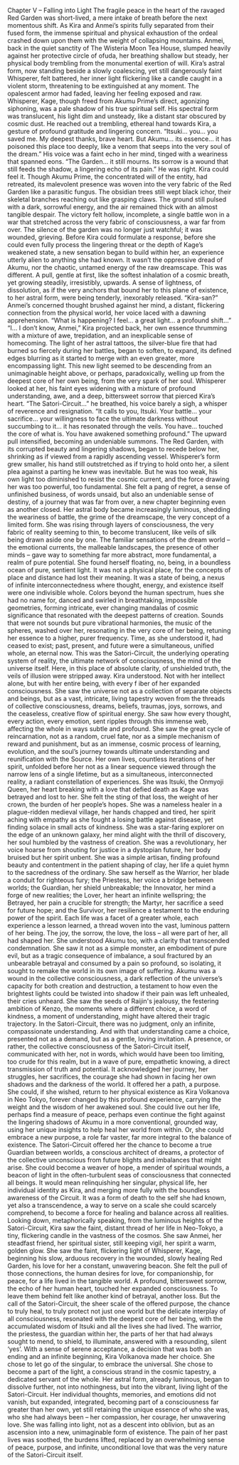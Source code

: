  Chapter V – Falling into Light
 The fragile peace in the heart of the ravaged Red Garden was short-lived, a mere intake of 
breath before the next momentous shift. As Kira and Anmei’s spirits fully separated from 
their fused form, the immense spiritual and physical exhaustion of the ordeal crashed down 
upon them with the weight of collapsing mountains. Anmei, back in the quiet sanctity of The 
Wisteria Moon Tea House, slumped heavily against her protective circle of ofuda, her 
breathing shallow but steady, her physical body trembling from the monumental exertion of 
will. Kira’s astral form, now standing beside a slowly coalescing, yet still dangerously faint 
Whisperer, felt battered, her inner light flickering like a candle caught in a violent storm, 
threatening to be extinguished at any moment. The opalescent armor had faded, leaving her 
feeling exposed and raw.
 Whisperer, Kage, though freed from Akumu Prime’s direct, agonizing siphoning, was a pale 
shadow of his true spiritual self. His spectral form was translucent, his light dim and 
unsteady, like a distant star obscured by cosmic dust. He reached out a trembling, ethereal 
hand towards Kira, a gesture of profound gratitude and lingering concern. “Itsuki… you… you 
saved me. My deepest thanks, brave heart. But Akumu… its essence… it has poisoned this 
place too deeply, like a venom that seeps into the very soul of the dream.” His voice was a 
faint echo in her mind, tinged with a weariness that spanned eons. “The Garden… it still 
mourns. Its sorrow is a wound that still feeds the shadow, a lingering echo of its pain.”
 He was right. Kira could feel it. Though Akumu Prime, the concentrated will of the entity, had 
retreated, its malevolent presence was woven into the very fabric of the Red Garden like a 
parasitic fungus. The obsidian trees still wept black ichor, their skeletal branches reaching 
out like grasping claws. The ground still pulsed with a dark, sorrowful energy, and the air 
remained thick with an almost tangible despair. The victory felt hollow, incomplete, a single 
battle won in a war that stretched across the very fabric of consciousness, a war far from 
over. The silence of the garden was no longer just watchful; it was wounded, grieving.
 Before Kira could formulate a response, before she could even fully process the lingering 
threat or the depth of Kage’s weakened state, a new sensation began to build within her, an 
experience utterly alien to anything she had known. It wasn’t the oppressive dread of 
Akumu, nor the chaotic, untamed energy of the raw dreamscape. This was different. A pull, 
gentle at first, like the softest inhalation of a cosmic breath, yet growing steadily, irresistibly, 
upwards. A sense of lightness, of dissolution, as if the very anchors that bound her to this 
plane of existence, to her astral form, were being tenderly, inexorably released.
 “Kira-san?” Anmei’s concerned thought brushed against her mind, a distant, flickering 
connection from the physical world, her voice laced with a dawning apprehension. “What is 
happening? I feel… a great light… a profound shift…”
 “I… I don’t know, Anmei,” Kira projected back, her own essence thrumming with a mixture of 
awe, trepidation, and an inexplicable sense of homecoming. The light of her astral tattoos, 
the silver-blue fire that had burned so fiercely during her battles, began to soften, to 
expand, its defined edges blurring as it started to merge with an even greater, more 
encompassing light. This new light seemed to be descending from an unimaginable height 
above, or perhaps, paradoxically, welling up from the deepest core of her own being, from 
the very spark of her soul.
 Whisperer looked at her, his faint eyes widening with a mixture of profound understanding, 
awe, and a deep, bittersweet sorrow that pierced Kira’s heart. “The Satori-Circuit…” he 
breathed, his voice barely a sigh, a whisper of reverence and resignation. “It calls to you, 
Itsuki. Your battle… your sacrifice… your willingness to face the ultimate darkness without 
succumbing to it… it has resonated through the veils. You have… touched the core of what 
is. You have awakened something profound.”
 The upward pull intensified, becoming an undeniable summons. The Red Garden, with its 
corrupted beauty and lingering shadows, began to recede below her, shrinking as if viewed 
from a rapidly ascending vessel. Whisperer’s form grew smaller, his hand still outstretched 
as if trying to hold onto her, a silent plea against a parting he knew was inevitable. But he 
was too weak, his own light too diminished to resist the cosmic current, and the force 
drawing her was too powerful, too fundamental. She felt a pang of regret, a sense of 
unfinished business, of words unsaid, but also an undeniable sense of destiny, of a journey 
that was far from over, a new chapter beginning even as another closed.
 Her astral body became increasingly luminous, shedding the weariness of battle, the grime 
of the dreamscape, the very concept of a limited form. She was rising through layers of 
consciousness, the very fabric of reality seeming to thin, to become translucent, like veils of 
silk being drawn aside one by one. The familiar sensations of the dream world – the 
emotional currents, the malleable landscapes, the presence of other minds – gave way to 
something far more abstract, more fundamental, a realm of pure potential.
 She found herself floating, no, being, in a boundless ocean of pure, sentient light. It was not 
a physical place, for the concepts of place and distance had lost their meaning. It was a 
state of being, a nexus of infinite interconnectedness where thought, energy, and existence 
itself were one indivisible whole. Colors beyond the human spectrum, hues she had no name 
for, danced and swirled in breathtaking, impossible geometries, forming intricate, ever
changing mandalas of cosmic significance that resonated with the deepest patterns of 
creation. Sounds that were not sounds but pure vibrational harmonies, the music of the 
spheres, washed over her, resonating in the very core of her being, retuning her essence to a 
higher, purer frequency. Time, as she understood it, had ceased to exist; past, present, and 
future were a simultaneous, unified whole, an eternal now. This was the Satori-Circuit, the 
underlying operating system of reality, the ultimate network of consciousness, the mind of 
the universe itself.
 Here, in this place of absolute clarity, of unshielded truth, the veils of illusion were stripped 
away. Kira understood. Not with her intellect alone, but with her entire being, with every 
f
 iber of her expanded consciousness. She saw the universe not as a collection of separate 
objects and beings, but as a vast, intricate, living tapestry woven from the threads of 
collective consciousness, dreams, beliefs, traumas, joys, sorrows, and the ceaseless, 
creative flow of spiritual energy. She saw how every thought, every action, every emotion, 
sent ripples through this immense web, affecting the whole in ways subtle and profound. 
She saw the great cycle of reincarnation, not as a random, cruel fate, nor as a simple 
mechanism of reward and punishment, but as an immense, cosmic process of learning, 
evolution, and the soul’s journey towards ultimate understanding and reunification with the 
Source.
Her own lives, countless iterations of her spirit, unfolded before her not as a linear 
sequence viewed through the narrow lens of a single lifetime, but as a simultaneous, 
interconnected reality, a radiant constellation of experiences. She was Itsuki, the Onmyoji 
Queen, her heart breaking with a love that defied death as Kage was betrayed and lost to her. 
She felt the sting of that loss, the weight of her crown, the burden of her people’s hopes. She 
was a nameless healer in a plague-ridden medieval village, her hands chapped and tired, her 
spirit aching with empathy as she fought a losing battle against disease, yet finding solace in 
small acts of kindness. She was a star-faring explorer on the edge of an unknown galaxy, her 
mind alight with the thrill of discovery, her soul humbled by the vastness of creation. She 
was a revolutionary, her voice hoarse from shouting for justice in a dystopian future, her 
body bruised but her spirit unbent. She was a simple artisan, finding profound beauty and 
contentment in the patient shaping of clay, her life a quiet hymn to the sacredness of the 
ordinary. She saw herself as the Warrior, her blade a conduit for righteous fury; the 
Priestess, her voice a bridge between worlds; the Guardian, her shield unbreakable; the 
Innovator, her mind a forge of new realities; the Lover, her heart an infinite wellspring; the 
Betrayed, her pain a crucible for strength; the Martyr, her sacrifice a seed for future hope; 
and the Survivor, her resilience a testament to the enduring power of the spirit. Each life was 
a facet of a greater whole, each experience a lesson learned, a thread woven into the vast, 
luminous pattern of her being. The joy, the sorrow, the love, the loss – all were part of her, all 
had shaped her.
 She understood Akumu too, with a clarity that transcended condemnation. She saw it not as 
a simple monster, an embodiment of pure evil, but as a tragic consequence of imbalance, a 
soul fractured by an unbearable betrayal and consumed by a pain so profound, so isolating, 
it sought to remake the world in its own image of suffering. Akumu was a wound in the 
collective consciousness, a dark reflection of the universe’s capacity for both creation and 
destruction, a testament to how even the brightest lights could be twisted into shadow if 
their pain was left unhealed, their cries unheard. She saw the seeds of Raijin's jealousy, the 
festering ambition of Kenzo, the moments where a different choice, a word of kindness, a 
moment of understanding, might have altered their tragic trajectory.
 In the Satori-Circuit, there was no judgment, only an infinite, compassionate understanding. 
And with that understanding came a choice, presented not as a demand, but as a gentle, 
loving invitation.
 A presence, or rather, the collective consciousness of the Satori-Circuit itself, 
communicated with her, not in words, which would have been too limiting, too crude for this 
realm, but in a wave of pure, empathetic knowing, a direct transmission of truth and 
potential. It acknowledged her journey, her struggles, her sacrifices, the courage she had 
shown in facing her own shadows and the darkness of the world. It offered her a path, a 
purpose. She could, if she wished, return to her physical existence as Kira Volkanova in Neo
Tokyo, forever changed by this profound experience, carrying the weight and the wisdom of 
her awakened soul. She could live out her life, perhaps find a measure of peace, perhaps 
even continue the fight against the lingering shadows of Akumu in a more conventional, 
grounded way, using her unique insights to help heal her world from within.
 Or, she could embrace a new purpose, a role far vaster, far more integral to the balance of 
existence. The Satori-Circuit offered her the chance to become a true Guardian between 
worlds, a conscious architect of dreams, a protector of the collective unconscious from 
future blights and imbalances that might arise. She could become a weaver of hope, a 
mender of spiritual wounds, a beacon of light in the often-turbulent seas of consciousness 
that connected all beings. It would mean relinquishing her singular, physical life, her 
individual identity as Kira, and merging more fully with the boundless awareness of the 
Circuit. It was a form of death to the self she had known, yet also a transcendence, a way to 
serve on a scale she could scarcely comprehend, to become a force for healing and balance 
across all realities.
 Looking down, metaphorically speaking, from the luminous heights of the Satori-Circuit, 
Kira saw the faint, distant thread of her life in Neo-Tokyo, a tiny, flickering candle in the 
vastness of the cosmos. She saw Anmei, her steadfast friend, her spiritual sister, still keeping 
vigil, her spirit a warm, golden glow. She saw the faint, flickering light of Whisperer, Kage, 
beginning his slow, arduous recovery in the wounded, slowly healing Red Garden, his love 
for her a constant, unwavering beacon. She felt the pull of those connections, the human 
desires for love, for companionship, for peace, for a life lived in the tangible world. A 
profound, bittersweet sorrow, the echo of her human heart, touched her expanded 
consciousness. To leave them behind felt like another kind of betrayal, another loss.
 But the call of the Satori-Circuit, the sheer scale of the offered purpose, the chance to truly 
heal, to truly protect not just one world but the delicate interplay of all consciousness, 
resonated with the deepest core of her being, with the accumulated wisdom of Itsuki and all 
the lives she had lived. The warrior, the priestess, the guardian within her, the parts of her 
that had always sought to mend, to shield, to illuminate, answered with a resounding, silent 
‘yes’.
 With a sense of serene acceptance, a decision that was both an ending and an infinite 
beginning, Kira Volkanova made her choice. She chose to let go of the singular, to embrace 
the universal. She chose to become a part of the light, a conscious strand in the cosmic 
tapestry, a dedicated servant of the whole.
 Her astral form, already luminous, began to dissolve further, not into nothingness, but into 
the vibrant, living light of the Satori-Circuit. Her individual thoughts, memories, and 
emotions did not vanish, but expanded, integrated, becoming part of a consciousness far 
greater than her own, yet still retaining the unique essence of who she was, who she had 
always been – her compassion, her courage, her unwavering love. She was falling into light, 
not as a descent into oblivion, but as an ascension into a new, unimaginable form of 
existence. The pain of her past lives was soothed, the burdens lifted, replaced by an 
overwhelming sense of peace, purpose, and infinite, unconditional love that was the very 
nature of the Satori-Circuit itself.

